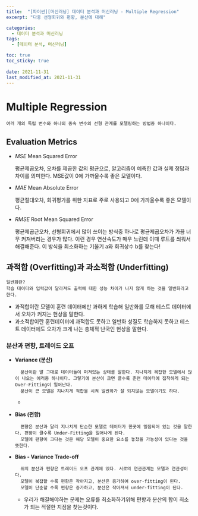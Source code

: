 ```yaml
---
title:  "[파이썬][머신러닝] 데이터 분석과 머신러닝 - Multiple Regression"
excerpt: "다중 선형회귀와 편향, 분산에 대해"

categories:
  - 데이터 분석과 머신러닝
tags:
  - [데이터 분석, 머신러닝]

toc: true
toc_sticky: true
 
date: 2021-11-31
last_modified_at: 2021-11-31
---
```


# Multiple Regression
    여러 개의 독립 변수와 하나의 종속 변수의 선형 관계를 모델링하는 방법중 하나이다.

## Evaluation Metrics
- *MSE*
    Mean Squared Error

    평균제곱오차, 오차를 제곱한 값의 평균으로, 알고리즘이 예측한 값과 실제 정답과 차이를 의미한다. MSE값이 0에 가까울수록 좋은 모델이다.
- *MAE*
    Mean Absolute Error

    평균절대오차, 회귀평가를 위한 지표로 주로 사용되고 0에 가까울수록 좋은 모델이다.
- *RMSE*
    Root Mean Squared Error
    
    평균제곱근오차, 선형회귀에서 많이 쓰이는 방식중 하나로 평균제곱오차가 가끔 너무 커져버리는 경우가 많다. 이런 경우 연산속도가 매우 느린데 이때 루트를 씌워서 해결해준다.
    이 방식을 최소화하는 기울기 a와 회귀상수 b를 찾는다!

## 과적합 (Overfitting)과 과소적합 (Underfitting)

    일반화란?
    학습 데이터와 입력값이 달라져도 출력에 대한 성능 차이가 나지 않게 하는 것을 일반화라고 한다.

- 과적합이란 모델이 훈련 데이터에만 과하게 학습해 일반화를 모해 테스트 데이터에서 오차가 커지는 현상을 말한다.
- 과소적합이란 훈련데이터에 과적합도 못하고 일반화 성질도 학습하지 못하고 테스트 데이터에도 오차가 크게 나는 총체적 난국인 현상을 말한다.

### 분산과 편향, 트레이드 오프
- **Variance (분산)**

        분산이란 말 그대로 데이터들이 퍼져있는 상태를 말한다. 지나치게 복잡한 모델에서 많이 나오는 에러중 하나이다. 그렇기에 분산이 크면 클수록 훈련 데이터에 집착하게 되는 Over-Fitting이 일어난다.
        분산이 큰 모델은 지나치게 적합을 시켜 일반화가 잘 되지않는 모델이기도 하다.
        
    - 
- **Bias (편향)**

        편향은 분산과 달리 지나치게 단순한 모델로 데이터가 한곳에 밀집되어 있는 것을 말한다. 편향이 클수록 Under-Fitting을 일어나게 된다. 
        모델에 편향이 크다는 것은 해당 모델이 중요한 요소를 놓쳤을 가능성이 있다는 것을 뜻한다.


- **Bias - Variance Trade-off**
    
        위의 분산과 편향은 트레이드 오프 관계에 있다. 서로의 연관관계는 모델과 연관성이다.
        모델이 복잡할 수록 편향은 작아지고, 분산은 증가하여 over-fitting이 된다.
        모델이 단순할 수록 편향은 증가하고, 분산은 작아져서 under-fitting이 된다.
        
    - 우리가 해결해야하는 문제는 오류를 최소화하기위해 편향과 분산의 합이 최소가 되는 적절한 지점을 찾는것이다.